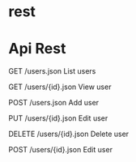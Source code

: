 rest
====

Api Rest
====

GET	    /users.json	      List users

GET	    /users/{id}.json	View user

POST	  /users.json	      Add user

PUT	    /users/{id}.json	Edit user

DELETE	/users/{id}.json	Delete user

POST  	/users/{id}.json	Edit user

